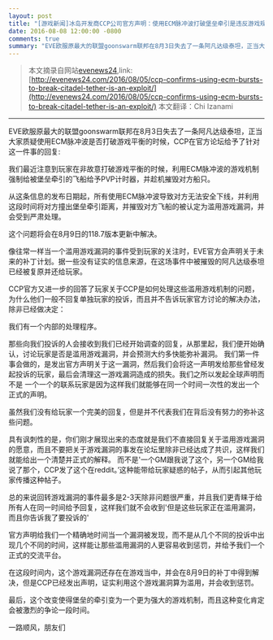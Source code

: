 ```yaml
---
layout: post
title: "[游戏新闻]冰岛开发商CCP公司官方声明：使用ECM脉冲波打破堡垒牵引是违反游戏规定行为"
date: 2016-08-08 12:00:00 -0800
comments: true
summary: "EVE欧服原最大的联盟goonswarm联邦在8月3日失去了一条阿凡达级泰坦，正当大家质疑使用ECM脉冲波是否打破游戏平衡的时候，CCP在官方论坛给予了针对这一件事的回复：使用ECM脉冲波打破堡垒牵引是违反游戏规定行为"
---
```


> 本文摘录自网站[evenews24](http://evenews24.com/ "evenews24"),link:[http://evenews24.com/2016/08/05/ccp-confirms-using-ecm-bursts-to-break-citadel-tether-is-an-exploit/](http://evenews24.com/2016/08/05/ccp-confirms-using-ecm-bursts-to-break-citadel-tether-is-an-exploit/)
> 本文翻译：Chi Izanami

* * *


EVE欧服原最大的联盟goonswarm联邦在8月3日失去了一条阿凡达级泰坦，正当大家质疑使用ECM脉冲波是否打破游戏平衡的时候，CCP在官方论坛给予了针对这一件事的回复:

我们最近注意到玩家在非故意打破游戏平衡的时候，利用ECM脉冲波的游戏机制强制给被堡垒牵引的飞船给予PVP计时器，并趁机摧毁对方船只。

从这条信息的发布日期起，所有使用ECM脉冲波导致对方无法安全下线，并利用这段时间将对方撞出堡垒牵引距离，并摧毁对方飞船的被认定为滥用游戏漏洞，并会受到严肃处理。

这个问题将会在8月9日的118.7版本更新中解决。


像往常一样当一个滥用游戏漏洞的事件受到玩家的关注时，EVE官方会声明关于未来的补丁计划。据一些没有证实的信息来源，在这场事件中被摧毁的阿凡达级泰坦已经被复原并还给玩家。

CCP官方又进一步的回答了玩家关于CCP是如何处理这些滥用游戏机制的问题，为什么他们一般不回复单独玩家的投诉，而且并不告诉玩家官方讨论的解决办法，除非已经做决定：

我们有一个内部的处理程序。

那些向我们投诉的人会接收到我们已经开始调查的回复，从那里起，我们便开始确认，讨论玩家是否是滥用游戏漏洞，并会预测大约多快能弥补漏洞。
我们第一件事会做的，是发出官方声明关于这一漏洞，然后我们会将这一声明发给那些曾经发起投诉的玩家，最后会清理这一游戏漏洞造成的损失。我们之所以发起全球声明而不是
一个一个的联系玩家是因为这样我们就能够在同一个时间一次性的发出一个正式的声明。

虽然我们没有给玩家一个完美的回复，但是并不代表我们在背后没有努力的弥补这些问题。

具有讽刺性的是，你们刚才展现出来的态度就是我们不直接回复关于滥用游戏漏洞的愿意，而且不要把关于游戏漏洞的事发在论坛里除非已经达成了共识，这样我们就能给出一个清楚并正式的解释。
而不是'一个GM跟我说了这个，另一个GM给我说了那个，CCP发了这个在reddit。’这种能带给玩家疑惑的帖子，从而引起其他玩家传播这种帖子。

总的来说回转游戏漏洞的事件最多是2-3天除非问题很严重，并且我们更青睐于给所有人在同一时间给予回复，这样我们就不会收到'但是这些玩家正在滥用漏洞，而且你告诉我了要投诉的'

官方声明给我们一个精确地时间当一个漏洞被发现，而不是从几个不同的投诉中出现几个不同的时间，这样能让那些滥用漏洞的人更容易收到惩罚，并给予我们一个正式的交流平台。

在这段时间内，这个游戏漏洞还存在在游戏当中，并会在8月9日的补丁中得到解决，但是CCP已经发出声明，证实利用这个游戏漏洞算为滥用，并会收到惩罚。

最后，这个改变使得堡垒的牵引变为一个更为强大的游戏机制，而且这种变化肯定会被激烈的争论一段时间。


一路顺风，朋友们